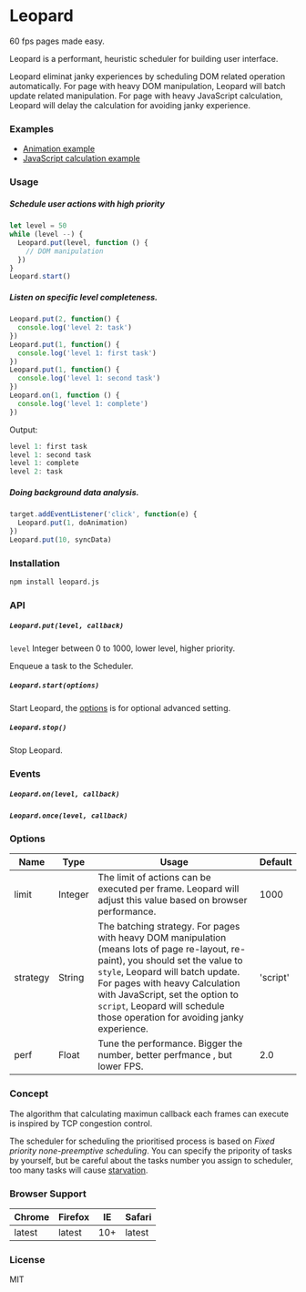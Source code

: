 # Leopard

60 fps pages made easy.

Leopard is a performant, heuristic scheduler for building user interface.

Leopard eliminat janky experiences by scheduling DOM related operation automatically. For page with heavy DOM manipulation, Leopard will batch update related manipulation. For page with heavy JavaScript calculation, Leopard will delay the calculation for avoiding janky experience.

### Examples

- [Animation example]()
- [JavaScript calculation example]()

### Usage

##### Schedule user actions with high priority

```javascript
let level = 50
while (level --) {
  Leopard.put(level, function () {
    // DOM manipulation
  })
}
Leopard.start()
```

##### Listen on specific level completeness.

```javascript
Leopard.put(2, function() {
  console.log('level 2: task')
})
Leopard.put(1, function() {
  console.log('level 1: first task')
})
Leopard.put(1, function() {
  console.log('level 1: second task')
})
Leopard.on(1, function () {
  console.log('level 1: complete')
})
```

Output:

```javascript
level 1: first task
level 1: second task
level 1: complete
level 2: task
```

##### Doing background data analysis.

```javascript
target.addEventListener('click', function(e) {
  Leopard.put(1, doAnimation)
})
Leopard.put(10, syncData)
```



### Installation

```sh
npm install leopard.js
```



### API

##### `Leopard.put(level, callback)`

`level` Integer between 0 to 1000, lower level, higher priority.

Enqueue a task to the Scheduler.

##### `Leopard.start(options)`

Start Leopard, the [options](#options) is for optional advanced setting.

##### `Leopard.stop()`

Stop Leopard.

### Events

##### `Leopard.on(level, callback)`

##### `Leopard.once(level, callback)`

### Options

| Name     | Type    | Usage                                    | Default  |
| -------- | ------- | ---------------------------------------- | -------- |
| limit    | Integer | The limit of actions can be executed per frame. Leopard will adjust this value based on browser performance. | 1000     |
| strategy | String  | The batching strategy. For pages with heavy DOM manipulation (means lots of page re-layout, re-paint), you should set the value to `style`, Leopard will batch update. For pages with heavy Calculation with JavaScript, set the option to `script`, Leopard will schedule those operation for avoiding janky experience. | 'script' |
| perf     | Float   | Tune the performance. Bigger the number, better perfmance , but lower FPS. | 2.0      |

### Concept

The algorithm that calculating maximun callback each frames can execute is inspired by TCP congestion control.

The scheduler for scheduling the prioritised process is based on *Fixed priority none-preemptive scheduling*. You can specify the pripority of tasks by yourself, but be careful about the tasks number you assign to scheduler, too many tasks will cause [starvation](https://en.wikipedia.org/wiki/Starvation_(computer_science)).

### Browser Support

| Chrome | Firefox | IE   | Safari |
| ------ | ------- | ---- | ------ |
| latest | latest  | 10+  | latest |

### License

MIT


